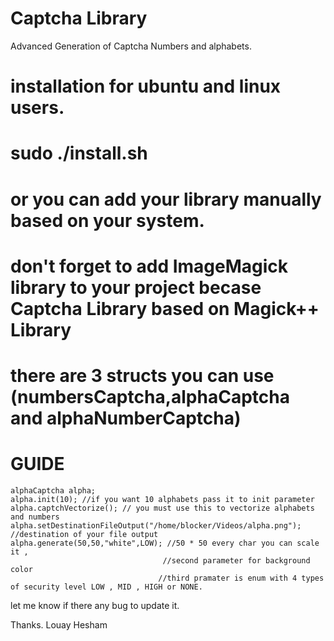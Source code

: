 # Captcha Library
Advanced Generation of Captcha Numbers and alphabets.


# installation for ubuntu and linux users.
# sudo ./install.sh
# or you can add your library manually based on your system.
# don't forget to add ImageMagick library to your project becase Captcha Library based on Magick++ Library



# there are 3 structs you can use (numbersCaptcha,alphaCaptcha and alphaNumberCaptcha)
# GUIDE 
    alphaCaptcha alpha;
    alpha.init(10); //if you want 10 alphabets pass it to init parameter
    alpha.captchVectorize(); // you must use this to vectorize alphabets and numbers
    alpha.setDestinationFileOutput("/home/blocker/Videos/alpha.png"); //destination of your file output
    alpha.generate(50,50,"white",LOW); //50 * 50 every char you can scale it , 
                                      //second parameter for background color 
                                     //third pramater is enum with 4 types of security level LOW , MID , HIGH or NONE.

let me know if there any bug to update it.

Thanks.
Louay Hesham
